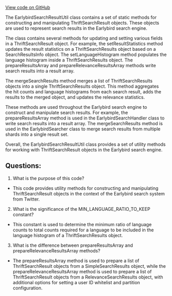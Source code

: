 [View code on GitHub](https://github.com/misbahsy/the-algorithm/src/java/com/twitter/search/earlybird/util/EarlybirdSearchResultUtil.java)

The EarlybirdSearchResultUtil class contains a set of static methods for constructing and manipulating ThriftSearchResult objects. These objects are used to represent search results in the Earlybird search engine. 

The class contains several methods for updating and setting various fields in a ThriftSearchResult object. For example, the setResultStatistics method updates the result statistics on a ThriftSearchResults object based on a SearchResultsInfo object. The setLanguageHistogram method populates the language histogram inside a ThriftSearchResults object. The prepareResultsArray and prepareRelevanceResultsArray methods write search results into a result array. 

The mergeSearchResults method merges a list of ThriftSearchResults objects into a single ThriftSearchResults object. This method aggregates the hit counts and language histograms from each search result, adds the results to the merged object, and updates the relevance statistics. 

These methods are used throughout the Earlybird search engine to construct and manipulate search results. For example, the prepareResultsArray method is used in the EarlybirdSearchHandler class to write search results into a result array. The mergeSearchResults method is used in the EarlybirdSearcher class to merge search results from multiple shards into a single result set. 

Overall, the EarlybirdSearchResultUtil class provides a set of utility methods for working with ThriftSearchResult objects in the Earlybird search engine.
## Questions: 
 1. What is the purpose of this code?
- This code provides utility methods for constructing and manipulating ThriftSearchResult objects in the context of the Earlybird search system from Twitter.

2. What is the significance of the MIN_LANGUAGE_RATIO_TO_KEEP constant?
- This constant is used to determine the minimum ratio of language counts to total counts required for a language to be included in the language histogram of a ThriftSearchResults object.

3. What is the difference between prepareResultsArray and prepareRelevanceResultsArray methods?
- The prepareResultsArray method is used to prepare a list of ThriftSearchResult objects from a SimpleSearchResults object, while the prepareRelevanceResultsArray method is used to prepare a list of ThriftSearchResult objects from a RelevanceSearchResults object, with additional options for setting a user ID whitelist and partition configuration.